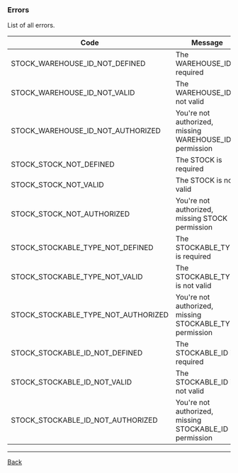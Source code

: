 ### Errors

List of all errors.

| Code                           | Message                                      |
|--------------------------------|----------------------------------------------|
| STOCK_WAREHOUSE_ID_NOT_DEFINED | The WAREHOUSE_ID is required |
| STOCK_WAREHOUSE_ID_NOT_VALID | The WAREHOUSE_ID is not valid |
| STOCK_WAREHOUSE_ID_NOT_AUTHORIZED | You're not authorized, missing WAREHOUSE_ID permission |
| STOCK_STOCK_NOT_DEFINED | The STOCK is required |
| STOCK_STOCK_NOT_VALID | The STOCK is not valid |
| STOCK_STOCK_NOT_AUTHORIZED | You're not authorized, missing STOCK permission |
| STOCK_STOCKABLE_TYPE_NOT_DEFINED | The STOCKABLE_TYPE is required |
| STOCK_STOCKABLE_TYPE_NOT_VALID | The STOCKABLE_TYPE is not valid |
| STOCK_STOCKABLE_TYPE_NOT_AUTHORIZED | You're not authorized, missing STOCKABLE_TYPE permission |
| STOCK_STOCKABLE_ID_NOT_DEFINED | The STOCKABLE_ID is required |
| STOCK_STOCKABLE_ID_NOT_VALID | The STOCKABLE_ID is not valid |
| STOCK_STOCKABLE_ID_NOT_AUTHORIZED | You're not authorized, missing STOCKABLE_ID permission |

---
[Back](index.md)